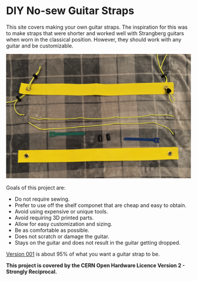 # DIY No-sew Guitar Straps

This site covers making your own guitar straps. The inspiration for this was to make straps that were shorter and worked well with Strangberg guitars when worn in the classical position. However, they should work with any guitar and be customizable.

![The finished strap and the parts to make a new one](/images/StartToFinish.png)

Goals of this project are:

* Do not require sewing.
* Prefer to use off the shelf componet that are cheap and easy to obtain.
* Avoid using expensive or unique tools.
* Avoid requiring 3D printed parts.
* Allow for easy customization and sizing.
* Be as comfortable as possible.
* Does not scratch or damage the guitar.
* Stays on the guitar and does not result in the guitar getting dropped.

[Version 001](/v001/README.md) is about 95% of what you want a guitar strap to be.

**This project is covered by the CERN Open Hardware Licence Version 2 - Strongly Reciprocal.**

